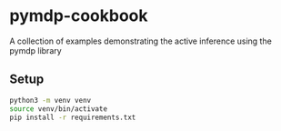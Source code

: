 # pymdp-cookbook
A collection of examples demonstrating the active inference using the pymdp library

## Setup
```bash
python3 -m venv venv
source venv/bin/activate
pip install -r requirements.txt
```